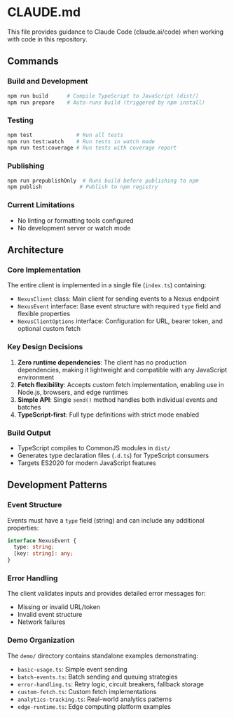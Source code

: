 # CLAUDE.md

This file provides guidance to Claude Code (claude.ai/code) when working with code in this repository.

## Commands

### Build and Development
```bash
npm run build      # Compile TypeScript to JavaScript (dist/)
npm run prepare    # Auto-runs build (triggered by npm install)
```

### Testing
```bash
npm test              # Run all tests
npm run test:watch    # Run tests in watch mode
npm run test:coverage # Run tests with coverage report
```

### Publishing
```bash
npm run prepublishOnly  # Runs build before publishing to npm
npm publish            # Publish to npm registry
```

### Current Limitations
- No linting or formatting tools configured
- No development server or watch mode

## Architecture

### Core Implementation
The entire client is implemented in a single file (`index.ts`) containing:
- `NexusClient` class: Main client for sending events to a Nexus endpoint
- `NexusEvent` interface: Base event structure with required `type` field and flexible properties
- `NexusClientOptions` interface: Configuration for URL, bearer token, and optional custom fetch

### Key Design Decisions
1. **Zero runtime dependencies**: The client has no production dependencies, making it lightweight and compatible with any JavaScript environment
2. **Fetch flexibility**: Accepts custom fetch implementation, enabling use in Node.js, browsers, and edge runtimes
3. **Simple API**: Single `send()` method handles both individual events and batches
4. **TypeScript-first**: Full type definitions with strict mode enabled

### Build Output
- TypeScript compiles to CommonJS modules in `dist/`
- Generates type declaration files (`.d.ts`) for TypeScript consumers
- Targets ES2020 for modern JavaScript features

## Development Patterns

### Event Structure
Events must have a `type` field (string) and can include any additional properties:
```typescript
interface NexusEvent {
  type: string;
  [key: string]: any;
}
```

### Error Handling
The client validates inputs and provides detailed error messages for:
- Missing or invalid URL/token
- Invalid event structure
- Network failures

### Demo Organization
The `demo/` directory contains standalone examples demonstrating:
- `basic-usage.ts`: Simple event sending
- `batch-events.ts`: Batch sending and queuing strategies
- `error-handling.ts`: Retry logic, circuit breakers, fallback storage
- `custom-fetch.ts`: Custom fetch implementations
- `analytics-tracking.ts`: Real-world analytics patterns
- `edge-runtime.ts`: Edge computing platform examples